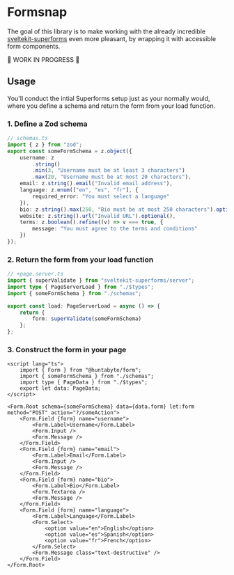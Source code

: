 # Formsnap

The goal of this library is to make working with the already incredible [sveltekit-superforms](https://github.com/ciscoheat/sveltekit-superforms) even more pleasant, by wrapping it with accessible form components.

🚧 WORK IN PROGRESS 🚧

## Usage

You'll conduct the intial Superforms setup just as your normally would, where you define a schema and return the form from your load function.

### 1. Define a Zod schema

```ts
// schemas.ts
import { z } from "zod";
export const someFormSchema = z.object({
	username: z
		.string()
		.min(3, "Username must be at least 3 characters")
		.max(20, "Username must be at most 20 characters"),
	email: z.string().email("Invalid email address"),
	language: z.enum(["en", "es", "fr"], {
		required_error: "You must select a language"
	}),
	bio: z.string().max(250, "Bio must be at most 250 characters").optional(),
	website: z.string().url("Invalid URL").optional(),
	terms: z.boolean().refine((v) => v === true, {
		message: "You must agree to the terms and conditions"
	})
});
```

### 2. Return the form from your load function

```ts
// +page.server.ts
import { superValidate } from "sveltekit-superforms/server";
import type { PageServerLoad } from "./$types";
import { someFormSchema } from "./schemas";

export const load: PageServerLoad = async () => {
	return {
		form: superValidate(someFormSchema)
	};
};
```

### 3. Construct the form in your page

```svelte
<script lang="ts">
	import { Form } from "@huntabyte/form";
	import { someFormSchema } from "./schemas";
	import type { PageData } from "./$types";
	export let data: PageData;
</script>

<Form.Root schema={someFormSchema} data={data.form} let:form method="POST" action="?/someAction">
	<Form.Field {form} name="username">
		<Form.Label>Username</Form.Label>
		<Form.Input />
		<Form.Message />
	</Form.Field>
	<Form.Field {form} name="email">
		<Form.Label>Email</Form.Label>
		<Form.Input />
		<Form.Message />
	</Form.Field>
	<Form.Field {form} name="bio">
		<Form.Label>Bio</Form.Label>
		<Form.Textarea />
		<Form.Message />
	</Form.Field>
	<Form.Field {form} name="language">
		<Form.Label>Language</Form.Label>
		<Form.Select>
			<option value="en">English</option>
			<option value="es">Spanish</option>
			<option value="fr">French</option>
		</Form.Select>
		<Form.Message class="text-destructive" />
	</Form.Field>
</Form.Root>
```
